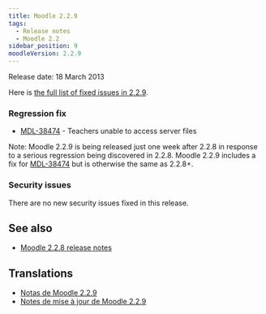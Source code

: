 ```yaml
---
title: Moodle 2.2.9
tags:
  - Release notes
  - Moodle 2.2
sidebar_position: 9
moodleVersion: 2.2.9
---
```

Release date: 18 March 2013

Here is [the full list of fixed issues in 2.2.9](https://tracker.moodle.org/secure/IssueNavigator!executeAdvanced.jspa?jqlQuery=project+%3D+mdl+AND+resolution+%3D+fixed+AND+fixVersion+in+%28%222.2.9%22%29+ORDER+BY+priority+DESC&runQuery=true&clear=true).

### Regression fix

- [MDL-38474](https://tracker.moodle.org/browse/MDL-38474) - Teachers unable to access server files

Note: Moodle 2.2.9 is being released just one week after 2.2.8 in response to a serious regression being discovered in 2.2.8. Moodle 2.2.9 includes a fix for [MDL-38474](https://tracker.moodle.org/browse/MDL-38474) but is otherwise the same as 2.2.8+.

### Security issues

There are no new security issues fixed in this release.

## See also

- [Moodle 2.2.8 release notes](/general/releases/2.2/2.2.8)

## Translations

- [Notas de Moodle 2.2.9](https://docs.moodle.org/es/Notas_de_Moodle_2.2.9)
- [Notes de mise à jour de Moodle 2.2.9](https://docs.moodle.org/fr/Notes_de_mise_à_jour_de_Moodle_2.2.9)
